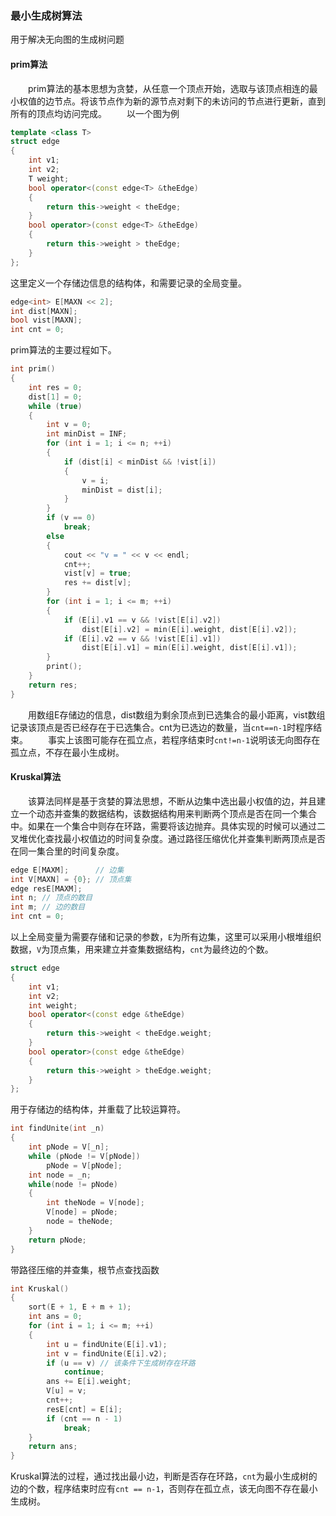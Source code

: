 ### 最小生成树算法
用于解决无向图的生成树问题
#### prim算法
&emsp;&emsp;prim算法的基本思想为贪婪，从任意一个顶点开始，选取与该顶点相连的最小权值的边节点。将该节点作为新的源节点对剩下的未访问的节点进行更新，直到所有的顶点均访问完成。
&emsp;&emsp;以一个图为例
```cpp
template <class T>
struct edge
{
    int v1;
    int v2;
    T weight;
    bool operator<(const edge<T> &theEdge)
    {
        return this->weight < theEdge;
    }
    bool operator>(const edge<T> &theEdge)
    {
        return this->weight > theEdge;
    }
};
```
这里定义一个存储边信息的结构体，和需要记录的全局变量。
```cpp
edge<int> E[MAXN << 2];
int dist[MAXN];
bool vist[MAXN];
int cnt = 0;
```
prim算法的主要过程如下。
```cpp
int prim()
{
    int res = 0;
    dist[1] = 0;
    while (true)
    {
        int v = 0;
        int minDist = INF;
        for (int i = 1; i <= n; ++i)
        {
            if (dist[i] < minDist && !vist[i])
            {
                v = i;
                minDist = dist[i];
            }
        }
        if (v == 0)
            break;
        else
        {
            cout << "v = " << v << endl;
            cnt++;
            vist[v] = true;
            res += dist[v];
        }
        for (int i = 1; i <= m; ++i)
        {
            if (E[i].v1 == v && !vist[E[i].v2])
                dist[E[i].v2] = min(E[i].weight, dist[E[i].v2]);
            if (E[i].v2 == v && !vist[E[i].v1])
                dist[E[i].v1] = min(E[i].weight, dist[E[i].v1]);
        }
        print();
    }
    return res;
}
```
&emsp;&emsp;用数组E存储边的信息，dist数组为剩余顶点到已选集合的最小距离，vist数组记录该顶点是否已经存在于已选集合。cnt为已选边的数量，当`cnt==n-1`时程序结束。
&emsp;&emsp;事实上该图可能存在孤立点，若程序结束时`cnt!=n-1`说明该无向图存在孤立点，不存在最小生成树。
#### Kruskal算法
&emsp;&emsp;该算法同样是基于贪婪的算法思想，不断从边集中选出最小权值的边，并且建立一个动态并查集的数据结构，该数据结构用来判断两个顶点是否在同一个集合中。如果在一个集合中则存在环路，需要将该边抛弃。具体实现的时候可以通过二叉堆优化查找最小权值边的时间复杂度。通过路径压缩优化并查集判断两顶点是否在同一集合里的时间复杂度。
```cpp
edge E[MAXM];      // 边集
int V[MAXN] = {0}; // 顶点集
edge resE[MAXM];
int n; // 顶点的数目
int m; // 边的数目
int cnt = 0;
```
以上全局变量为需要存储和记录的参数，`E`为所有边集，这里可以采用小根堆组织数据，`V`为顶点集，用来建立并查集数据结构，`cnt`为最终边的个数。
```cpp
struct edge
{
    int v1;
    int v2;
    int weight;
    bool operator<(const edge &theEdge)
    {
        return this->weight < theEdge.weight;
    }
    bool operator>(const edge &theEdge)
    {
        return this->weight > theEdge.weight;
    }
};
```
用于存储边的结构体，并重载了比较运算符。
```cpp
int findUnite(int _n)
{
    int pNode = V[_n];
    while (pNode != V[pNode])
        pNode = V[pNode];
    int node = _n;
    while(node != pNode)
    {
        int theNode = V[node];
        V[node] = pNode;
        node = theNode;
    }
    return pNode;
}
```
带路径压缩的并查集，根节点查找函数
```cpp
int Kruskal()
{
    sort(E + 1, E + m + 1);
    int ans = 0;
    for (int i = 1; i <= m; ++i)
    {
        int u = findUnite(E[i].v1);
        int v = findUnite(E[i].v2);
        if (u == v) // 该条件下生成树存在环路
            continue;
        ans += E[i].weight;
        V[u] = v;
        cnt++;
        resE[cnt] = E[i];
        if (cnt == n - 1)
            break;
    }
    return ans;
}
```
Kruskal算法的过程，通过找出最小边，判断是否存在环路，`cnt`为最小生成树的边的个数，程序结束时应有`cnt == n-1`，否则存在孤立点，该无向图不存在最小生成树。
